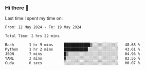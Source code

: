 ### Hi there 👋

<!--
**Grav1tum/Grav1tum** is a ✨ _special_ ✨ repository because its `README.md` (this file) appears on your GitHub profile.

Here are some ideas to get you started:

- 🔭 I’m currently working on ...
- 🌱 I’m currently learning ...
- 👯 I’m looking to collaborate on ...
- 🤔 I’m looking for help with ...
- 💬 Ask me about ...
- 📫 How to reach me: ...
- 😄 Pronouns: ...
- ⚡ Fun fact: ...
-->
Last time I spent my time on:
<!--START_SECTION:waka-->

```txt
From: 12 May 2024 - To: 19 May 2024

Total Time: 2 hrs 22 mins

Bash       1 hr 9 mins     ████████████▒░░░░░░░░░░░░   48.68 %
Python     1 hr 2 mins     ███████████░░░░░░░░░░░░░░   43.61 %
JSON       7 mins          █▒░░░░░░░░░░░░░░░░░░░░░░░   04.96 %
YAML       3 mins          ▓░░░░░░░░░░░░░░░░░░░░░░░░   02.56 %
Cuda       0 secs          ░░░░░░░░░░░░░░░░░░░░░░░░░   00.07 %
```

<!--END_SECTION:waka-->
